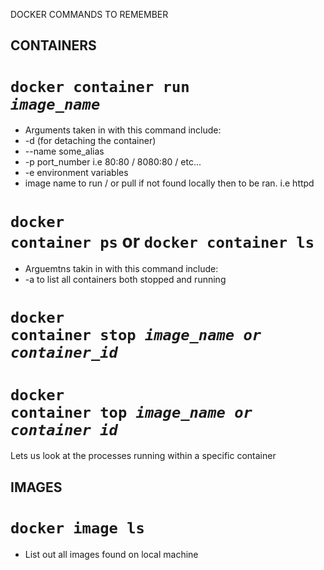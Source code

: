 DOCKER COMMANDS TO REMEMBER

## CONTAINERS

# <code>docker container run <i>image_name</i></code>
- Arguments taken in with this command include:
- -d (for detaching the container) 
- --name some_alias 
- -p port_number i.e 80:80 / 8080:80 / etc...
- -e environment variables
- image name to run / or pull if not found locally then to be ran. i.e httpd

# <code>docker container ps</code> or <code>docker container ls</code>
- Arguemtns takin in with this command include:
- -a to list all containers both stopped and running

# <code>docker container stop <i>image_name or container_id</i></code>

# <code>docker container top <i>image_name or container id</i></code>
<p>Lets us look at the processes running within a specific container</p>


## IMAGES

# <code>docker image ls</code>
- List out all images found on local machine
